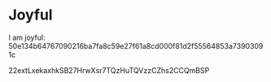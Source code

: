 # Joyful

I am joyful: 50e134b64767090216ba7fa8c59e27f61a8cd000f81d2f55564853a73903091c


22extLxekaxhkSB27HrwXsr7TQzHuTQVzzCZhs2CCQmBSP